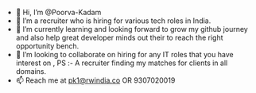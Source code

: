 - 👋 Hi, I’m @Poorva-Kadam
- 👀 I’m a recruiter who is hiring for various tech roles in India.
- 🌱 I’m currently learning and looking forward to grow my github journey and also help great developer minds out their to reach the right opportunity bench.
- 💞️ I’m looking to collaborate on hiring for any IT roles that you have interest on , PS :- A recruiter finding my matches for clients in all domains.
- 📫 Reach me at pk1@rwindia.co OR 9307020019
